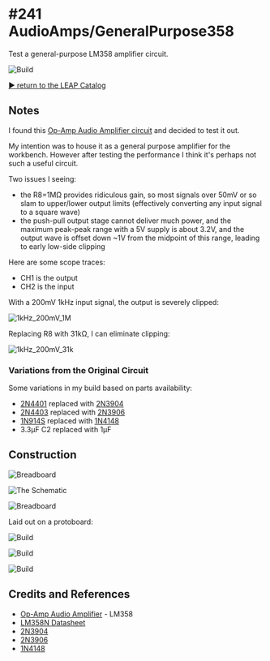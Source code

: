 # #241 AudioAmps/GeneralPurpose358

Test a general-purpose LM358 amplifier circuit.

![Build](./assets/GeneralPurpose358_build.jpg?raw=true)


[:arrow_forward: return to the LEAP Catalog](http://leap.tardate.com)

## Notes

I found this [Op-Amp Audio Amplifier circuit](http://www.techlib.com/electronics/audioamps.html#op-amp)
and decided to test it out.

My intention was to house it as a general purpose amplifier for the workbench.
However after testing the performance I think it's perhaps not such a useful circuit.

Two issues I seeing:

* the R8=1MΩ provides ridiculous gain, so most signals over 50mV or so slam to upper/lower output limits (effectively converting any input signal to a square wave)
* the push-pull output stage cannot deliver much power, and the maximum peak-peak range with a 5V supply is about 3.2V, and the output wave is offset down ~1V from the midpoint of this range, leading to early low-side clipping

Here are some scope traces:
* CH1 is the output
* CH2 is the input

With a 200mV 1kHz input signal, the output is severely clipped:

![1kHz_200mV_1M](./assets/1kHz_200mV_1M.gif?raw=true)

Replacing R8 with 31kΩ, I can eliminate clipping:

![1kHz_200mV_31k](./assets/1kHz_200mV_31k.gif?raw=true)


### Variations from the Original Circuit

Some variations in my build based on parts availability:

* [2N4401](http://parts.io/detail/5416234/2N4401) replaced with [2N3904](http://parts.io/detail/5427230/2N3904)
* [2N4403](http://parts.io/detail/5374893/2N4403) replaced with [2N3906](http://parts.io/detail/5348716/2N3906)
* [1N914S](http://parts.io/detail/9136148/1N914S) replaced with [1N4148](http://parts.io/detail/181859216/1N4148)
* 3.3µF C2 replaced with 1µF

## Construction

![Breadboard](./assets/GeneralPurpose358_bb.jpg?raw=true)

![The Schematic](./assets/GeneralPurpose358_schematic.jpg?raw=true)

![Breadboard](./assets/GeneralPurpose358_breadboard_build.jpg?raw=true)

Laid out on a protoboard:

![Build](./assets/GeneralPurpose358_protoboard_layout.jpg?raw=true)

![Build](./assets/GeneralPurpose358_build.jpg?raw=true)

![Build](./assets/GeneralPurpose358_build_rear.jpg?raw=true)

## Credits and References
* [Op-Amp Audio Amplifier](http://www.techlib.com/electronics/audioamps.html#op-amp) - LM358
* [LM358N Datasheet](http://www.futurlec.com/Linear/LM358N.shtml)
* [2N3904](http://parts.io/detail/5427230/2N3904)
* [2N3906](http://parts.io/detail/5427230/2N3904)
* [1N4148](http://parts.io/detail/181859216/1N4148)
